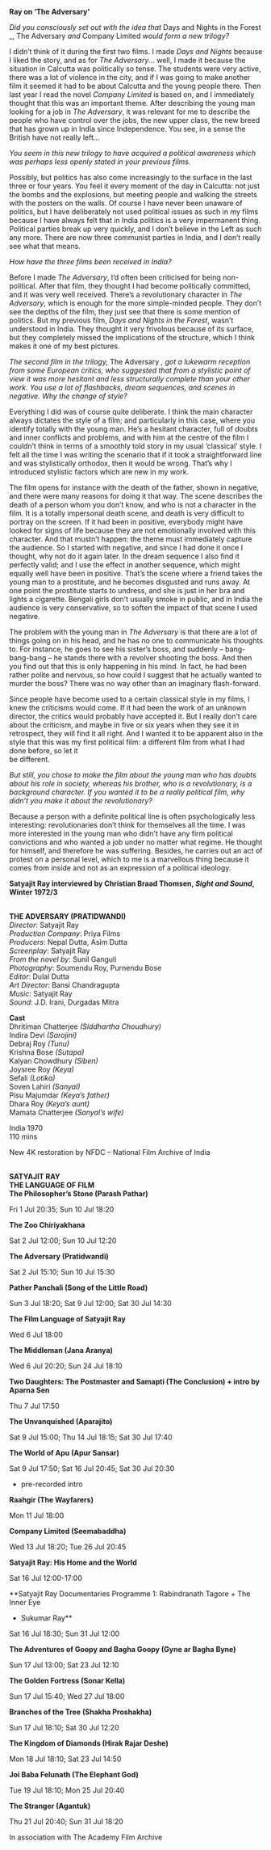 

**Ray on ‘The Adversary’**

_Did you consciously set out with the idea that_ Days and Nights in the Forest _, The Adversary _and_ Company Limited _would form a new trilogy?_

I didn’t think of it during the first two films. I made _Days and Nights_ because I liked the story, and as for _The Adversary_... well, I made it because the situation in Calcutta was politically so tense. The students were very active, there was a lot of violence in the city, and if I was going to make another film it seemed it had to be about Calcutta and the young people there. Then last year I read the novel _Company Limited_ is based on, and I immediately thought that this was an important theme. After describing the young man looking for a job in  _The Adversary_, it was relevant for me to describe the people who have control over the jobs, the new upper class, the new breed that has grown up in India since Independence. You see, in a sense the British have not really left...

_You seem in this new trilogy to have acquired a political awareness which was perhaps less openly stated in your previous films._

Possibly, but politics has also come increasingly to the surface in the last three or four years. You feel it every moment of the day in Calcutta: not just the bombs and the explosions, but meeting people and walking the streets with the posters on the walls. Of course I have never been unaware of politics, but I have deliberately not used political issues as such in my films because I have always felt that in India politics is a very impermanent thing. Political parties break up very quickly, and I don’t believe in the Left as such any more. There are now three communist parties in India, and I don’t really see what  that means.

_How have the three films been received in India?_

Before I made _The Adversary_, I’d often been criticised for being non-political. After that film, they thought I had become politically committed, and it was very well received. There’s a revolutionary character in _The Adversary_, which is enough for the more simple-minded people. They don’t see the depths of the film, they just see that there is some mention of politics. But my previous film, _Days and Nights in the Forest_, wasn’t understood in India. They thought it very frivolous because of its surface, but they completely missed the implications of the structure, which I think makes it one of my best pictures.

_The second film in the trilogy,_ The Adversary _, got a lukewarm reception from some European critics, who suggested that from a stylistic point of view it was more hesitant and less structurally complete than your other work. You use a lot of flashbacks, dream sequences, and scenes in negative. Why the change of style?_

Everything I did was of course quite deliberate. I think the main character always dictates the style of a film; and particularly in this case, where you identify totally with the young man. He’s a hesitant character, full of doubts and inner conflicts and problems, and with him at the centre of the film I couldn’t think in terms of a smoothly told story in my usual ‘classical’ style. I felt all the time I was writing the scenario that if it took a straightforward line and was stylistically orthodox, then it would be wrong. That’s why I introduced stylistic factors which are new in my work.

The film opens for instance with the death of the father, shown in negative, and there were many reasons for doing it that way. The scene describes the death of a person whom you don’t know, and who is not a character in the film. It is a totally impersonal death scene, and death is very difficult to portray on the screen. If it had been in positive, everybody might have looked for signs of life because they are not emotionally involved with this character. And that mustn’t happen: the theme must immediately capture the audience. So I started with negative, and since I had done it once I thought, why not do it again later. In the dream sequence I also find it perfectly valid; and I use the effect in another sequence, which might equally well have been in positive. That’s the scene where a friend takes the young man to a prostitute, and he becomes disgusted and runs away. At one point the prostitute starts to undress, and she is just in her bra and lights a cigarette. Bengali girls don’t usually smoke in public, and in India the audience is very conservative, so to soften the impact of that scene I used negative.

The problem with the young man in _The Adversary_ is that there are a lot of things going on in his head, and he has no one to communicate his thoughts to. For instance, he goes to see his sister’s boss, and suddenly – bang-bang-bang – he stands there with a revolver shooting the boss. And then you find out that this is only happening in his mind. In fact, he had been rather polite and nervous, so how could I suggest that he actually wanted to murder the boss? There was no way other than an imaginary flash-forward.

Since people have become used to a certain classical style in my films, I knew the criticisms would come. If it had been the work of an unknown director, the critics would probably have accepted it. But I really don’t care about the criticism, and maybe in five or six years when they see it in retrospect, they will find it all right. And I wanted it to be apparent also in the style that this was my first political film: a different film from what I had done before, so let it  
be different.

_But still, you chose to make the film about the young man who has doubts about his role in society, whereas his brother, who is a revolutionary, is a background character. If you wanted it to be a really political film, why didn’t you make it about the revolutionary?_

Because a person with a definite political line is often psychologically less interesting: revolutionaries don’t think for themselves all the time. I was more interested in the young man who didn’t have any firm political convictions and who wanted a job under no matter what regime. He thought for himself, and therefore he was suffering. Besides, he carries out an act of protest on a personal level, which to me is a marvellous thing because it comes from inside and not as an expression of a political ideology.

**Satyajit Ray interviewed by Christian Braad Thomsen, _Sight and Sound_, Winter 1972/3**
<br><br>

**THE ADVERSARY (PRATIDWANDI)**  
_Director_: Satyajit Ray  
_Production Company_: Priya Films  
_Producers_: Nepal Dutta, Asim Dutta  
_Screenplay_: Satyajit Ray  
_From the novel by_: Sunil Ganguli  
_Photography_: Soumendu Roy, Purnendu Bose  
_Editor_: Dulal Dutta  
_Art Director_: Bansi Chandragupta  
_Music_: Satyajit Ray  
_Sound_: J.D. Irani, Durgadas Mitra

**Cast**  
Dhritiman Chatterjee _(Siddhartha Choudhury)_  
Indira Devi _(Sarojini)_  
Debraj Roy _(Tunu)_  
Krishna Bose _(Sutapa)_  
Kalyan Chowdhury _(Siben)_  
Joysree Roy _(Keya)_  
Sefali _(Lotika)_  
Soven Lahiri _(Sanyal)_  
Pisu Majumdar _(Keya’s father)_  
Dhara Roy _(Keya’s aunt)_  
Mamata Chatterjee _(Sanyal’s wife)_

India 1970  
110 mins

New 4K restoration by  NFDC – National Film Archive of India
<br><br>

**SATYAJIT RAY  
THE LANGUAGE OF FILM**<br>
**The Philosopher’s Stone (Parash Pathar)**<br>

Fri 1 Jul 20:35; Sun 10 Jul 18:20<br>

**The Zoo Chiriyakhana**<br>

Sat 2 Jul 12:00; Sun 10 Jul 12:20<br>

**The Adversary (Pratidwandi)**<br>

Sat 2 Jul 15:10; Sun 10 Jul 15:30<br>

**Pather Panchali (Song of the Little Road)**<br>

Sun 3 Jul 18:20; Sat 9 Jul 12:00; Sat 30 Jul 14:30<br>

**The Film Language of Satyajit Ray**<br>

Wed 6 Jul 18:00<br>

**The Middleman (Jana Aranya)**<br>

Wed 6 Jul 20:20; Sun 24 Jul 18:10<br>

**Two Daughters: The Postmaster and Samapti (The Conclusion) + intro by Aparna Sen**<br>

Thu 7 Jul 17:50<br>

**The Unvanquished (Aparajito)**<br>

Sat 9 Jul 15:00; Thu 14 Jul 18:15; Sat 30 Jul 17:40<br>

**The World of Apu (Apur Sansar)**<br>

Sat 9 Jul 17:50; Sat 16 Jul 20:45; Sat 30 Jul 20:30  
+ pre-recorded intro<br>

**Raahgir (The Wayfarers)**<br>

Mon 11 Jul 18:00

**Company Limited (Seemabaddha)**

Wed 13 Jul 18:20; Tue 26 Jul 20:45

**Satyajit Ray: His Home and the World**

Sat 16 Jul 12:00-17:00

**Satyajit Ray Documentaries Programme 1: Rabindranath Tagore + The Inner Eye  
+ Sukumar Ray**

Sat 16 Jul 18:30; Sun 31 Jul 12:00

**The Adventures of Goopy and Bagha Goopy (Gyne ar Bagha Byne)**

Sun 17 Jul 13:00; Sat 23 Jul 12:10

**The Golden Fortress (Sonar Kella)**

Sun 17 Jul 15:40; Wed 27 Jul 18:00

**Branches of the Tree (Shakha Proshakha)**

Sun 17 Jul 18:10; Sat 30 Jul 12:20

**The Kingdom of Diamonds (Hirak Rajar Deshe)**

Mon 18 Jul 18:10; Sat 23 Jul 14:50

**Joi Baba Felunath (The Elephant God)**

Tue 19 Jul 18:10; Mon 25 Jul 20:40

**The Stranger (Agantuk)**

Thu 21 Jul 20:40; Sun 31 Jul 18:20

In association with The Academy Film Archive
<!--stackedit_data:
eyJoaXN0b3J5IjpbMTU5NTExNjcyMV19
-->